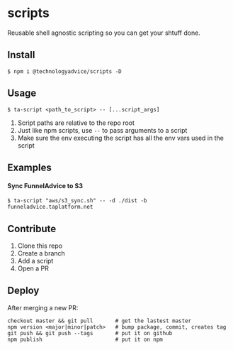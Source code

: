 scripts
=======
Reusable shell agnostic scripting so you can get your shtuff done.

## Install

    $ npm i @technologyadvice/scripts -D

## Usage

    $ ta-script <path_to_script> -- [...script_args]

1. Script paths are relative to the repo root
1. Just like npm scripts, use `--` to pass arguments to a script
1. Make sure the env executing the script has all the env vars used in the script


## Examples

#### Sync FunnelAdvice to S3

    $ ta-script "aws/s3_sync.sh" -- -d ./dist -b funneladvice.taplatform.net

## Contribute

1. Clone this repo
1. Create a branch
1. Add a script
1. Open a PR

## Deploy

After merging a new PR:

    checkout master && git pull       # get the lastest master 
    npm version <major|minor|patch>   # bump package, commit, creates tag
    git push && git push --tags       # put it on github
    npm publish                       # put it on npm

